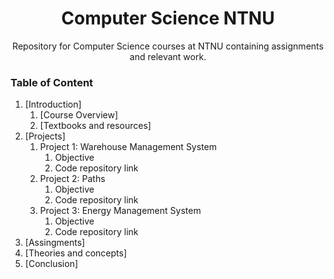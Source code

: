 # <div align="center"> Computer Science NTNU </div>

<div align="center"> Repository for Computer Science courses at NTNU containing assignments and relevant work. </div>

### Table of Content

1. [Introduction]
    1. [Course Overview]
    2. [Textbooks and resources]
2. [Projects]
    1. Project 1: Warehouse Management System
        1. Objective
        2. Code repository link
    2. Project 2: Paths
        1. Objective
        2. Code repository link
    3. Project 3: Energy Management System
        1. Objective
        2. Code repository link
3. [Assingments]
4. [Theories and concepts]
5. [Conclusion]

